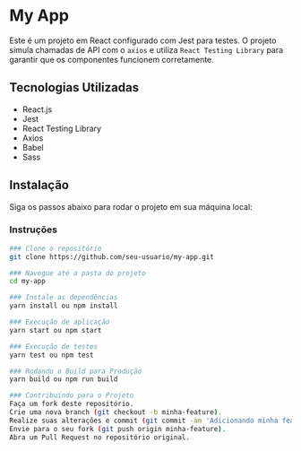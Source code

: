 # My App

Este é um projeto em React configurado com Jest para testes. O projeto simula chamadas de API com o `axios` e utiliza `React Testing Library` para garantir que os componentes funcionem corretamente.

## Tecnologias Utilizadas

- React.js
- Jest
- React Testing Library
- Axios
- Babel
- Sass

## Instalação

Siga os passos abaixo para rodar o projeto em sua máquina local:

### Instruções

```bash
### Clone o repositório
git clone https://github.com/seu-usuario/my-app.git

### Navegue até a pasta do projeto
cd my-app

### Instale as dependências
yarn install ou npm install

### Execução de aplicação
yarn start ou npm start

### Execução de testes
yarn test ou npm test

### Rodando o Build para Produção
yarn build ou npm run build

### Contribuindo para o Projeto
Faça um fork deste repositório.
Crie uma nova branch (git checkout -b minha-feature).
Realize suas alterações e commit (git commit -am 'Adicionando minha feature').
Envie para o seu fork (git push origin minha-feature).
Abra um Pull Request no repositório original.









